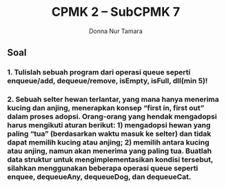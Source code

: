 # <h1 align="center"> CPMK 2 – SubCPMK 7 </h1>

<p align="center">Donna Nur Tamara</p>

## Soal

### 1. Tulislah sebuah program dari operasi queue seperti enqueue/add, dequeue/remove, isEmpty, isFull, dll(min 5)! 

### 2. Sebuah selter hewan terlantar, yang mana hanya menerima kucing dan anjing, menerapkan konsep “first in, first out” dalam proses adopsi. Orang-orang yang hendak mengadopsi harus mengikuti aturan berikut: 1) mengadopsi hewan yang paling “tua” (berdasarkan waktu masuk ke selter) dan tidak dapat memilih kucing atau anjing; 2) memilih antara kucing atau anjing, namun akan menerima yang paling tua. Buatlah data struktur untuk mengimplementasikan kondisi tersebut, silahkan menggunakan beberapa operasi queue seperti enquee, dequeueAny, dequeueDog, dan dequeueCat.